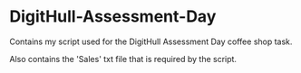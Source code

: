 # DigitHull-Assessment-Day
Contains my script used for the DigitHull Assessment Day coffee shop task.

Also contains the 'Sales' txt file that is required by the script.
